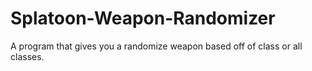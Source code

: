 # Splatoon-Weapon-Randomizer
A program that gives you a randomize weapon based off of class or all classes.
